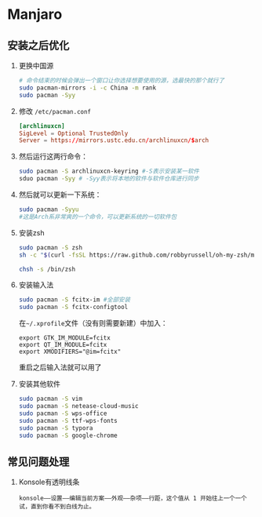 # Manjaro

## 安装之后优化

1. 更换中国源

    ```bash
    # 命令结束的时候会弹出一个窗口让你选择想要使用的源，选最快的那个就行了
    sudo pacman-mirrors -i -c China -m rank
    sudo pacman -Syy
    ```
1. 修改 `/etc/pacman.conf`

    ```conf
    [archlinuxcn]
    SigLevel = Optional TrustedOnly
    Server = https://mirrors.ustc.edu.cn/archlinuxcn/$arch
    ```
1. 然后运行这两行命令：

    ```bash
    sudo pacman -S archlinuxcn-keyring #-S表示安装某一软件
    sduo pacman -Syy # -Syy表示将本地的软件与软件仓库进行同步
    ```
1. 然后就可以更新一下系统：

    ```bash
    sudo pacman -Syyu
    #这是Arch系非常爽的一个命令，可以更新系统的一切软件包
    ```
1. 安装zsh

    ```bash
    sudo pacman -S zsh
    sh -c "$(curl -fsSL https://raw.github.com/robbyrussell/oh-my-zsh/master/tools/install.sh)"#安装oh-my-zsh

    chsh -s /bin/zsh
    ```
1. 安装输入法

    ```bash
    sudo pacman -S fcitx-im #全部安装
    sudo pacman -S fcitx-configtool
    ```

    在`~/.xprofile`文件（没有则需要新建）中加入：

    ```
    export GTK_IM_MODULE=fcitx
    export QT_IM_MODULE=fcitx
    export XMODIFIERS="@im=fcitx"
    ```

    重启之后输入法就可以用了

1. 安装其他软件

    ```bash
    sudo pacman -S vim
    sudo pacman -S netease-cloud-music
    sudo pacman -S wps-office
    sudo pacman -S ttf-wps-fonts
    sudo pacman -S typora
    sudo pacman -S google-chrome
    ```

## 常见问题处理

1. Konsole有透明线条

    ```
    konsole——设置——编辑当前方案——外观——杂项——行距，这个值从 1 开始往上一个一个试，直到你看不到白线为止。
    ```